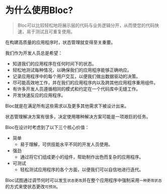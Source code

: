 # 为什么使用Bloc?

> Bloc可以比较轻松地将展示层的代码与业务逻辑分开，从而使您的代码快速，易于测试且可重复使用。

在构建高质量的应用程序时，状态管理就变得至关重要。

我们作为开发人员总是希望：

- 知道我们的应用程序在任何时间下的状态。
- 轻松地测试每种情况，以确保我们的应用程序能够正确响应。
- 记录应用程序中的每个用户交互，以便我们做出数据驱动的决策。
- 尽可能高效地工作，并在我们的应用程序内以及跨其他应用程序重用组件。
- 有许多开发人员遵循相同的模式和约定在一个代码库中无缝工作。
- 开发快速反应的应用程序。

Bloc就是在满足所有这些需求以及更多其他需求下被设计出来。

状态管理解决方案有很多，决定使用哪种解决方案可能是一项艰巨的任务。

Bloc在设计时考虑到了以下三个核心价值：

- 简单
  - 易于理解，可供技能水平不同的开发人员使用。
- 强劲
  - 通过将它们组成更小的组件，帮助制作出色而复杂的应用程序。
- 可测试
  - 轻松测试应用程序的各个方面，以便我们可以自信地进行迭代。

Bloc试图通过调节何时可以发生`状态更改`并在整个应用程序中强制采用`一种更改状态`的方式来使状态更改`可预测`。
